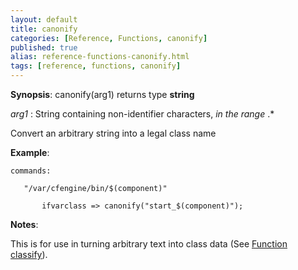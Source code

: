 ```yaml
---
layout: default
title: canonify
categories: [Reference, Functions, canonify]
published: true
alias: reference-functions-canonify.html
tags: [reference, functions, canonify]
---
```




**Synopsis**: canonify(arg1) returns type **string**

  
 *arg1* : String containing non-identifier characters, *in the range*
.\*   

Convert an arbitrary string into a legal class name

**Example**:  
   

```cf3
commands:

   "/var/cfengine/bin/$(component)"

       ifvarclass => canonify("start_$(component)");
```

**Notes**:  
   

This is for use in turning arbitrary text into class data (See [Function
classify](#Function-classify)).
